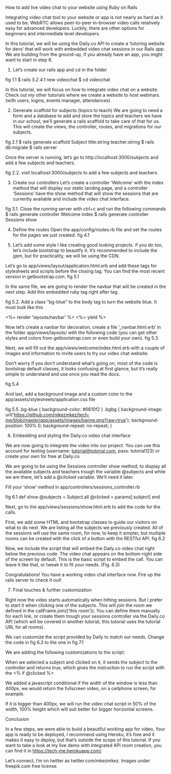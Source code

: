 How to add live video chat to your website using Ruby on Rails

Integrating video chat tool to your website or app is not nearly as hard as it used to be. WebRTC allows peer-to-peer in-browser video calls relatively easy for advanced developers. Luckily, there are other options for beginners and intermediate level developers.

In this tutorial, we will be using the Daily.co API to create a ‘tutoring website for devs’ that will work with embedded video chat sessions in our Rails app. We are building from the ground-up, if you already have an app, you might want to start in step 6.

1. Let’s create our rails app and cd in the folder

fig 1.1
$ rails _5.2.4.1_ new videochat
$ cd videochat

In this tutorial, we will focus on how to integrate video chat on a website. Check out my other tutorials where we create a website to host webinars. (with users, logins, events manager, attendances).

2. Generate scaffold for subjects (topics to teach)
We are going to need a form and a database to add and store the topics and teachers we have in our school, we’ll generate a rails scaffold to take care of that for us. This will create the views, the controller, routes, and migrations for our subjects.

fig 2.1
$ rails generate scaffold Subject title:string teacher:string
$ rails db:migrate
$ rails server

Once the server is running, let’s go to http://localhost:3000/subjects and add a few subjects and teachers.

fig 2.2. 
visit localhost:3000/subjects to add a few subjects and teachers

3. Create our controllers
Let’s create a controller ‘Welcome’ with the index method that will display our static landing page, and a controller ‘Sessions’ have the show method that will show the sessions that are currently available and include the video chat interface.

fig 3.1. Close the running server with ctrl+c and run the following commands
$ rails generate controller Welcome index
$ rails generate controller Sessions show

4. Define the routes
Open the app/config/routes.rb file and set the routes for the pages we just created.
fig 4.1

5. Let’s add some style
I like creating good looking projects. if you do too, let’s include bootstrap to beautify it. It’s recommended to include the gem, but for practicality, we will be using the CDN.

Let’s go to app/views/layout/application.html.erb and add these tags for stylesheets and scripts before the </head> closing tag. You can find the most recent version in getbootstrap.com.
fig 5.1

In the same file, we are going to render the navbar that will be created in the next step. 
Add this embedded ruby tag right after <body> tag.
	
fig 5.2. Add a class “bg-blue” to the body tag to turn the website blue. It must look like this
<body class="bg-blue">
<%= render 'layouts/navbar' %>
<%= yield %>
</body>
	
Now let’s create a navbar for decoration, create a file ‘_navbar.html.erb’ in the folder app/views/layouts/ with the following code (you can get other styles and colors from getbootstrap.com or even build your own).
fig 5.3

Next, we will fill out the app/views/welcome/index.html.erb with a couple of images and information to invite users to try our video chat website.

Don’t worry if you don’t understand what’s going on, most of the code is bootstrap default classes, it looks confusing at first glance, but it’s really simple to understand and use once you read the docs.

fig 5.4

And last, add a background image and a custom color to the app/assets/stylesheets/application.css file

fig 5.5
.bg-blue {
background-color: #6610f2
}
.bgbg {
background-image: url('https://github.com/mkezmkez/tech-me/blob/master/app/assets/images/banne.png?raw=true');
background-position: 100% 0;
background-repeat: no-repeat;
}


6. Embedding and styling the Daily.co video chat interface

We are now going to integrate the video into our project. You can use this account for testing (username: tutorial@tutorial.com, pass: tutorial123) or create your own for free at Daily.co

We are going to be using the Sessions controller show method, to display all the available subjects and teachers trough the variable @subjects and while we are there, let’s add a @clicked variable. We’ll need it later.

Fill your ‘show’ method in app/controllers/sessions_controller.rb

fig 6.1
def show
  @subjects = Subject.all
  @clicked = params[:subject]
end

Next, go to the app/views/sessions/show.html.erb to add the code for the calls.

First, we add some HTML and bootstrap classes to guide our visitors on what to do next. We are listing all the subjects we previously created. All of the sessions will use the same room, for now, to keep it simpler, but multiple rooms can be created with the click of a button with the RESTful API.
fig 6.2

Now, we include the script that will embed the Daily.co video chat right below the previous code. The video chat appears on the bottom-right side of the screen by default. This is the basic script to embed the call. You can leave it like that, or tweak it to fit your needs.
(Fig. 6.3)

<script crossorigin src="https://unpkg.com/@daily-co/daily-js"></script>
<script>
callFrame = window.DailyIframe.createFrame();
callFrame.join({ url: 'https://tutorial.daily.co/hello' })
</script>

Congratulations! You have a working video chat interface now. Fire up the rails server to check it out!


7. Final touches & further customization

Right now the video starts automatically when hitting sessions. But I prefer to start it when clicking one of the subjects. This will join the room we defined in the callFrame.join({‘this room’}). You can define them manually for each link, or create them trough your sessions controller via the Daily.co API (which will be covered in another tutorial, this tutorial uses the tutorial URL for all rooms).

We can customize the script provided by Daily to match our needs. Change the code in fig 6.3 to the one in fig 7.1

We are adding the following customizations to the script:

When we selected a subject and clicked on it, it sends the subject to the controller and returns true, which gives the instruction to run the script with the <% if @clicked %>

We added a javascript conditional if the width of the window is less than 400px, we would return the fullscreen video, on a cellphone screen, for example.

If it is bigger than 400px, we will run the video chat script in 50% of the width, 100% height which will suit better for bigger horizontal screens.

Conclusion

In a few steps, we were able to build a beautiful working app for video, Your app is ready to be deployed, I recommend using Heroku, it’s free and it makes it easy to deploy, but that’s outside the scope of this tutorial.
If you want to take a look at my live demo with integrated API room creation, you can find it in https://tech-me.herokuapp.com/

Let’s connect, I’m on twitter as twitter.com/mkezmkez.
Images under freepik.com free license.

